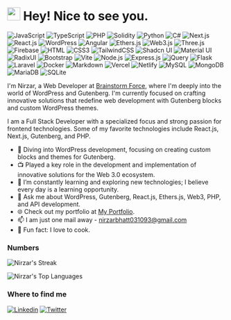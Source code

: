 <h1><img src="https://emojis.slackmojis.com/emojis/images/1531849430/4246/blob-sunglasses.gif?1531849430" width="30"/> Hey! Nice to see you.</h1>

![JavaScript](https://img.shields.io/badge/JavaScript-F7DF1E?style=flat-square&logo=javascript&logoColor=black)
![TypeScript](https://img.shields.io/badge/TypeScript-007ACC?style=flat-square&logo=typescript&logoColor=white)
![PHP](https://img.shields.io/badge/PHP-777BB4?style=flat-square&logo=php&logoColor=white)
![Solidity](https://img.shields.io/badge/Solidity-yellow?logo=solidity)
![Python](https://img.shields.io/badge/Python-3776AB?style=flat-square&logo=python&logoColor=white)
![C#](https://img.shields.io/badge/C%23-512BD4?logo=csharp)
![Next.js](https://img.shields.io/badge/Next.js-black?logo=nextdotjs)
![React.js](https://img.shields.io/badge/React.js-0081CB?style=flat-square&logo=react&logoColor=61DAFB)
![WordPress](https://img.shields.io/badge/Wordpress-21759B?style=flat-square&logo=wordpress&logoColor=white)
![Angular](https://img.shields.io/badge/Angular-red?logo=angular)
![Ethers.js](https://img.shields.io/badge/Ethers.js-3C3C3D?logo=ethereum)
![Web3.js](https://img.shields.io/badge/Web3.js-purple?logo=web3dotjs)
![Three.js](https://img.shields.io/badge/Three.js-000000?logo=threedotjs)
![Firebase](https://img.shields.io/badge/Firebase-orange?logo=firebase)
![HTML](https://img.shields.io/badge/HTML5-E34F26?style=flat-square&logo=html5&logoColor=white)
![CSS3](https://img.shields.io/badge/CSS3-1572B6?style=flat-square&logo=css3&logoColor=white)
![TailwindCSS](https://img.shields.io/badge/Tailwind_CSS-38B2AC?style=flat-square&logo=tailwind-css&logoColor=white)
![Shadcn UI](https://img.shields.io/badge/Shadcn%20UI-black?logo=shadcnUI)
![Material UI](https://img.shields.io/badge/Material%20UI-black?logo=mui)
![RadixUI](https://img.shields.io/badge/RadixUI-FFFFFF?style=flat-square&logo=radixui&logoColor=black)
![Bootstrap](https://img.shields.io/badge/Bootstrap-563D7C?style=flat-square&logo=bootstrap&logoColor=white)
![Vite](https://img.shields.io/badge/Vite-593D88?style=flat-square&logo=vite&logoColor=white)
![Node.js](https://img.shields.io/badge/Node.js-43853D?style=flat-square&logo=node.js&logoColor=white)
![Express.js](https://img.shields.io/badge/Express.js-000000?logo=express)
![jQuery](https://img.shields.io/badge/jQuery-0769AD?style=flat-square&logo=jquery&logoColor=white)
![Flask](https://img.shields.io/badge/Flask-000000?logo=flask)
![Laravel](https://img.shields.io/badge/Laravel-FF2D20?style=flat-square&logo=laravel&logoColor=white)
![Docker](https://img.shields.io/badge/Docker-0CC1F3?style=flat-square&logo=docker&logoColor=white)
![Markdown](https://img.shields.io/badge/Markdown-000000?style=flat-square&logo=markdown&logoColor=white)
![Vercel](https://img.shields.io/badge/Vercel-black?logo=vercel)
![Netlify](https://img.shields.io/badge/Netlify-00C7B7?style=flat-square&logo=netlify&logoColor=white)
![MySQL](https://img.shields.io/badge/MySQL-005C84?style=flat-square&logo=mysql&logoColor=white)
![MongoDB](https://img.shields.io/badge/MongoDB-yellow?logo=mongodb)
![MariaDB](https://img.shields.io/badge/MariaDB-003545?style=flat-square&logo=mariadb&logoColor=white)
![SQLite](https://img.shields.io/badge/SQLite-07405E?style=flat-square&logo=sqlite&logoColor=white)

I'm Nirzar, a Web Developer at [Brainstorm Force](https://brainstormforce.com/), where I'm deeply into the world of WordPress and Gutenberg. I'm currently focused on crafting innovative solutions that redefine web development with Gutenberg blocks and custom WordPress themes.

I am a Full Stack Developer with a specialized focus and strong passion for frontend technologies. Some of my favorite technologies include React.js, Next.js, Gutenberg, and PHP.

- 🌟 Diving into WordPress development, focusing on creating custom blocks and themes for Gutenberg.
- :tv: Played a key role in the development and implementation of innovative solutions for the Web 3.0 ecosystem.
- 🌱 I’m constantly learning and exploring new technologies; I believe every day is a learning opportunity.
- 💬 Ask me about WordPress, Gutenberg, React.js, Ethers.js, Web3, PHP, and API development.
- 🌐 Check out my portfolio at [My Portfolio](https://nirzarbhatt.netlify.app/).
- 📫 I am just one mail away - [nirzarbhatt031093@gmail.com](nirzarbhatt031093@gmail.com)
- 🎉 Fun fact: I love to cook.

### Numbers

![Nirzar's Streak](https://github-readme-streak-stats.herokuapp.com/?user=nb-0310&theme=darcula&hide_border=true)

![Nirzar's Top Languages](https://github-readme-stats.vercel.app/api/top-langs/?username=nb-0310&theme=darcula&show_icons=true&hide_border=true&layout=compact)

### Where to find me

[![Linkedin](https://img.shields.io/badge/LinkedIn-0077B5?style=flat-square&logo=linkedin&logoColor=white)](https://www.linkedin.com/in/nirzar-bhatt-30a644214/)
[![Twitter](https://img.shields.io/badge/Twitter-1DA1F2?style=flat-square&logo=twitter&logoColor=white)](https://twitter.com/nirzar_bhatt)
